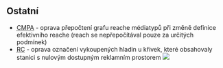 ﻿---
categories: [fenix]
layout: fenix
---


## Ostatní
<ul>
	<li>
		<abbr title="Crossmediální postanalýza">CMPA</abbr> - oprava přepočtení grafu reache médiatypů při změně definice efektivního reache (reach se nepřepočítával pouze za určitých podmínek)
	</li>
	<li>
		<abbr title="Reachové křivky">RC</abbr> - oprava označení vykoupených hladin u křivek, které obsahovaly stanici s nulovým dostupným reklamním prostorem <img src="{{site.url}}/data/priznak_vykoupeni.png">
	</li>
</ul>
